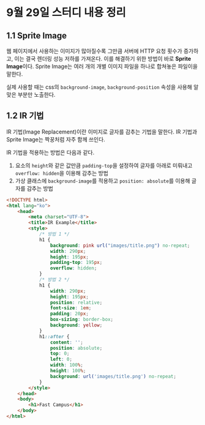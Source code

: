 # 9월 29일 스터디 내용 정리

## 1.1 Sprite Image

웹 페이지에서 사용하는 이미지가 많아질수록 그만큼 서버에 HTTP 요청 횟수가 증가하고, 이는 결국 렌더링 성능 저하를 가져온다. 이를 해결하기 위한 방법이 바로 **Sprite Image**이다. Sprite Image는 여러 개의 개별 이미지 파일을 하나로 합쳐놓은 파일이을 말한다.

실제 사용할 때는 css의 `background-image`, `background-position` 속성을 사용해 알맞은 부분만 노출한다.

## 1.2 IR 기법

IR 기법(Image Replacement)이란 이미지로 글자를 감추는 기법을 말한다. IR 기법과 Sprite Image는 짝꿍처럼 자주 함께 쓰인다.

IR 기법을 적용하는 방법은 다음과 같다.

1. 요소의 `height`와 같은 값만큼 `padding-top`을 설정하여 글자를 아래로 미뤄내고 `overflow: hidden`을 이용해 감추는 방법
2. 가상 클래스에 `background-image`를 적용하고 `position: absolute`를 이용해 글자를 감추는 방법

```html
<!DOCTYPE html>
<html lang="ko">
    <head>
        <meta charset="UTF-8">
        <title>IR Example</title>
        <style>
            /* 방법 1 */
			h1 {
				background: pink url("images/title.png") no-repeat;
				width: 290px;
                height: 195px;
                padding-top: 195px;
                overflow: hidden;
            }
            /* 방법 2 */
            h1 {
                width: 290px;
                height: 195px;
                position: relative;
                font-size: 1em;
                padding: 20px;
                box-sizing: border-box;
                background: yellow;
            }
            h1::after {
                content: '';
                position: absolute;
                top: 0;
                left: 0;
                width: 100%;
                height: 100%;
                background: url('images/title.png') no-repeat;
            }
        </style>
    </head>
    <body>
        <h1>Fast Campus</h1>
    </body>
</html>
```
